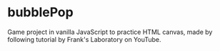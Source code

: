 # bubblePop
Game project in vanilla JavaScript to practice HTML canvas, made by following tutorial by Frank's Laboratory on YouTube.